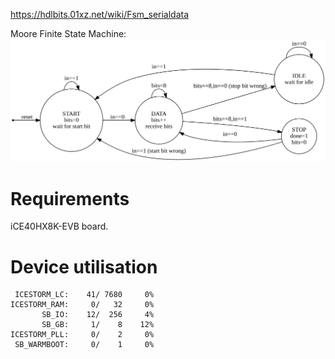 https://hdlbits.01xz.net/wiki/Fsm_serialdata

Moore Finite State Machine:\
![](statemachine.svg)

# Requirements

iCE40HX8K-EVB board.

# Device utilisation

```
 ICESTORM_LC:    41/ 7680     0%
ICESTORM_RAM:     0/   32     0%
       SB_IO:    12/  256     4%
       SB_GB:     1/    8    12%
ICESTORM_PLL:     0/    2     0%
 SB_WARMBOOT:     0/    1     0%
```
